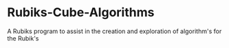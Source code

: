 # Rubiks-Cube-Algorithms
A Rubiks program to assist in the creation and exploration of algorithm's for the Rubik's 
